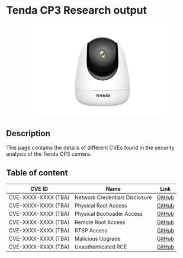 # Tenda CP3 Research output

<p style="text-align: center">
    <img src="images/cp3.png" width="75%">
</p>

## Description
This page contains the details of different CVEs found in the security analysis of the Tenda CP3 camera.


## Table of content

| CVE ID                  | Name    | Link          |
| ----------------------- | ------- | ------------- |
| CVE-XXXX-XXXX (TBA) | Network Credentials Disclosure | [GitHub](https://github.com/SECloudUNIMORE/ACES/Tenda/CP3/tmp_NCD) |
| CVE-XXXX-XXXX (TBA) | Physical Root Access | [GitHub](https://github.com/SECloudUNIMORE/ACES/Tenda/CP3/tmp_PRA) |
| CVE-XXXX-XXXX (TBA) | Physical Bootloader Access | [GitHub](https://github.com/SECloudUNIMORE/ACES/Tenda/CP3/tmp_PBA) |
| CVE-XXXX-XXXX (TBA) | Remote Root Access | [GitHub](https://github.com/SECloudUNIMORE/ACES/Tenda/CP3/tmp_RRA) |
| CVE-XXXX-XXXX (TBA) | RTSP Access | [GitHub](https://github.com/SECloudUNIMORE/ACES/Tenda/CP3/tmp_RTSPa) |
| CVE-XXXX-XXXX (TBA) | Malicious Upgrade | [GitHub](https://github.com/SECloudUNIMORE/ACES/Tenda/CP3/tmp_MU) |
| CVE-XXXX-XXXX (TBA) | Unauthenticated RCE | [GitHub](https://github.com/SECloudUNIMORE/ACES/Tenda/CP3/tmp_uRCE) |

